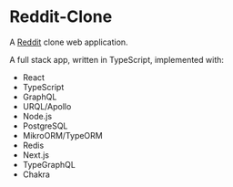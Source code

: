 ﻿# Reddit-Clone
A <a href="https://www.reddit.com/" target="_blank">Reddit</a> clone web application.

A full stack app, written in TypeScript, implemented with:
* React
* TypeScript
* GraphQL
* URQL/Apollo
* Node.js
* PostgreSQL
* MikroORM/TypeORM
* Redis
* Next.js
* TypeGraphQL
* Chakra
